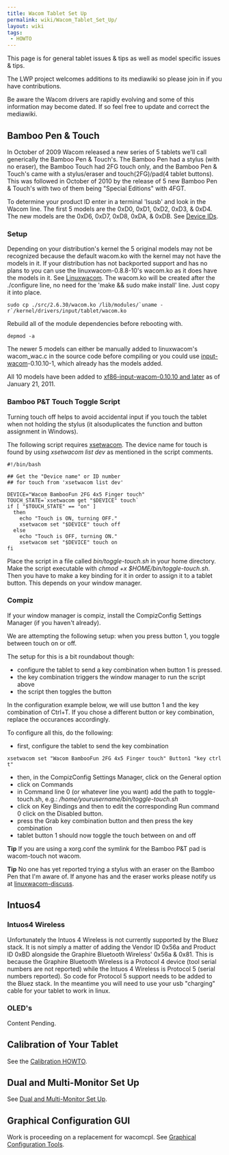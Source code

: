 ```yaml
---
title: Wacom Tablet Set Up
permalink: wiki/Wacom_Tablet_Set_Up/
layout: wiki
tags:
 - HOWTO
---
```


This page is for general tablet issues & tips as well as model specific
issues & tips.

The LWP project welcomes additions to its mediawiki so please join in if
you have contributions.

Be aware the Wacom drivers are rapidly evolving and some of this
information may become dated. If so feel free to update and correct the
mediawiki.

Bamboo Pen & Touch
------------------

In October of 2009 Wacom released a new series of 5 tablets we'll call
generically the Bamboo Pen & Touch's. The Bamboo Pen had a stylus (with
no eraser), the Bamboo Touch had 2FG touch only, and the Bamboo Pen &
Touch's came with a stylus/eraser and touch(2FG)/pad(4 tablet buttons).
This was followed in October of 2010 by the release of 5 new Bamboo Pen
& Touch's with two of them being "Special Editions" with 4FGT.

To determine your product ID enter in a terminal 'lsusb' and look in the
Wacom line. The first 5 models are the 0xD0, 0xD1, 0xD2, 0xD3, & 0xD4.
The new models are the 0xD6, 0xD7, 0xD8, 0xDA, & 0xDB. See [Device
IDs](/wiki/Device_IDs "wikilink").

### Setup

Depending on your distribution's kernel the 5 original models may not be
recognized because the default wacom.ko with the kernel may not have the
models in it. If your distribution has not backported support and has no
plans to you can use the linuxwacom-0.8.8-10's wacom.ko as it does have
the models in it. See [Linuxwacom](/wiki/Linuxwacom "wikilink"). The wacom.ko
will be created after the ./configure line, no need for the 'make &&
sudo make install' line. Just copy it into place.

    sudo cp ./src/2.6.30/wacom.ko /lib/modules/`uname -r`/kernel/drivers/input/tablet/wacom.ko

Rebuild all of the module dependencies before rebooting with.

    depmod -a

The newer 5 models can either be manually added to linuxwacom's
wacom\_wac.c in the source code before compiling or you could use
[input-wacom](input-wacom "wikilink")-0.10.10-1, which already has the
models added.

All 10 models have been added to [xf86-input-wacom-0.10.10 and
later](xf86-input-wacom "wikilink") as of January 21, 2011.

### Bamboo P&T Touch Toggle Script

Turning touch off helps to avoid accidental input if you touch the
tablet when not holding the stylus (it alsoduplicates the function and
button assignment in Windows).

The following script requires [xsetwacom](xsetwacom "wikilink"). The
device name for touch is found by using *xsetwacom list dev* as
mentioned in the script comments.

    #!/bin/bash

    ## Get the "Device name" or ID number
    ## for touch from 'xsetwacom list dev'

    DEVICE="Wacom BambooFun 2FG 4x5 Finger touch" 
    TOUCH_STATE=`xsetwacom get "$DEVICE" touch`
    if [ "$TOUCH_STATE" == "on" ]
      then
        echo "Touch is ON, turning OFF."
        xsetwacom set "$DEVICE" touch off
      else
        echo "Touch is OFF, turning ON."
        xsetwacom set "$DEVICE" touch on
    fi

Place the script in a file called *bin/toggle-touch.sh* in your home
directory. Make the script executable with *chmod +x
$HOME/bin/toggle-touch.sh*. Then you have to make a key binding for it
in order to assign it to a tablet button. This depends on your window
manager.

### Compiz

If your window manager is compiz, install the CompizConfig Settings
Manager (if you haven't already).

We are attempting the following setup: when you press button 1, you
toggle between touch on or off.

The setup for this is a bit roundabout though:

-   configure the tablet to send a key combination when button 1 is
    pressed.
-   the key combination triggers the window manager to run the script
    above
-   the script then toggles the button

In the configuration example below, we will use button 1 and the key
combination of Ctrl+T. If you chose a different button or key
combination, replace the occurances accordingly.

To configure all this, do the following:

-   first, configure the tablet to send the key combination

<!-- -->

    xsetwacom set "Wacom BambooFun 2FG 4x5 Finger touch" Button1 "key ctrl t"

-   then, in the CompizConfig Settings Manager, click on the General
    option
-   click on Commands
-   in Command line 0 (or whatever line you want) add the path to
    toggle-touch.sh, e.g.: */home/yourusername/bin/toggle-touch.sh*
-   click on Key Bindings and then to edit the corresponding Run command
    0 click on the Disabled button.
-   press the Grab key combination button and then press the key
    combination
-   tablet button 1 should now toggle the touch between on and off

**Tip** If you are using a xorg.conf the symlink for the Bamboo P&T pad
is wacom-touch not wacom.

**Tip** No one has yet reported trying a stylus with an eraser on the
Bamboo Pen that I'm aware of. If anyone has and the eraser works please
notify us at
[linuxwacom-discuss](https://lists.sourceforge.net/lists/listinfo/linuxwacom-discuss).

Intuos4
-------

### Intuos4 Wireless

Unfortunately the Intuos 4 Wireless is not currently supported by the
Bluez stack. It is not simply a matter of adding the Vendor ID 0x56a and
Product ID 0xBD alongside the Graphire Bluetooth Wireless' 0x56a & 0x81.
This is because the Graphire Bluetooth Wireless is a Protocol 4 device
(tool serial numbers are not reported) while the Intuos 4 Wireless is
Protocol 5 (serial numbers reported). So code for Protocol 5 support
needs to be added to the Bluez stack. In the meantime you will need to
use your usb "charging" cable for your tablet to work in linux.

### OLED's

Content Pending.

Calibration of Your Tablet
--------------------------

See the [Calibration HOWTO](/wiki/Calibration "wikilink").

Dual and Multi-Monitor Set Up
-----------------------------

See [Dual and Multi-Monitor Set
Up](/wiki/Dual_and_Multi-Monitor_Set_Up "wikilink").

Graphical Configuration GUI
---------------------------

Work is proceeding on a replacement for wacomcpl. See [Graphical
Configuration
Tools](/wiki/External_applications#Graphical_Configuration_Tools "wikilink").
